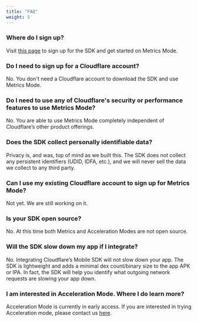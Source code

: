 ```yaml
---
title: "FAQ"
weight: 5
---
```


### Where do I sign up?
Visit [this page](https://mobilesdk.cloudflare.com) to sign up for the SDK and get started on Metrics Mode.

### Do I need to sign up for a Cloudflare account?
No. You don't need a Cloudflare account to download the SDK and use Metrics Mode.

### Do I need to use any of Cloudflare's security or performance features to use Metrics Mode?
No. You are able to use Metrics Mode completely independent of Cloudflare’s other product offerings.

### Does the SDK collect personally identifiable data?
Privacy is, and was, top of mind as we built this. The SDK does not collect any persistent identifiers (UDID, IDFA, etc.), and we will never sell the data we collect to any third party.

### Can I use my existing Cloudflare account to sign up for Metrics Mode?
Not yet. We are still working on it.

### Is your SDK open source?
No. At this time both Metrics and Acceleration Modes are not open source.

### Will the SDK slow down my app if I integrate?
No. Integrating Cloudflare’s Mobile SDK will not slow down your app. The SDK is lightweight and adds a minimal dex count/binary size to the app APK or IPA. In fact, the SDK will help you identify what outgoing network requests are slowing your app down.

### I am interested in Acceleration Mode. Where I do learn more?
Acceleration Mode is currently in early access. If you are interested in trying Acceleration mode, please contact us [here](mailto:mobilesdk@cloudflare.com). 

